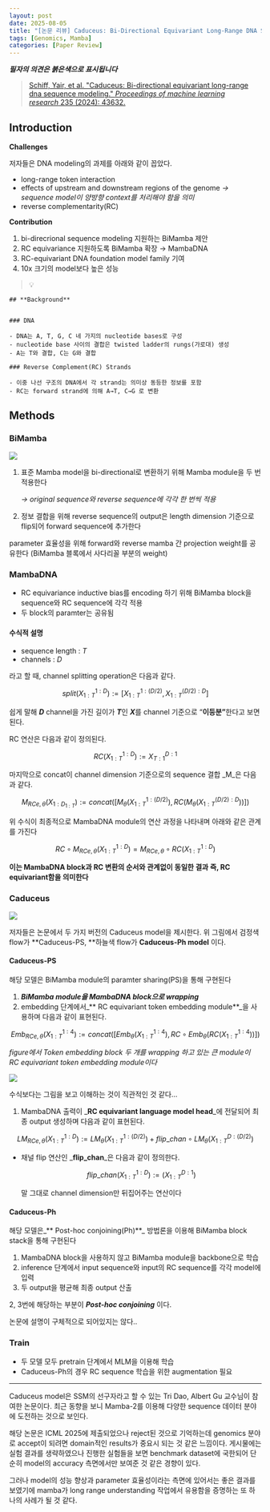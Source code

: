 ```yaml
---
layout: post
date: 2025-08-05
title: "[논문 리뷰] Caduceus: Bi-Directional Equivariant Long-Range DNA Sequence Modeling"
tags: [Genomics, Mamba]
categories: [Paper Review]
---
```


<span class="notion-red">_**필자의 의견은 붉은색으로 표시됩니다**_</span>


> [Schiff, Yair, et al. "Caduceus: Bi-directional equivariant long-range dna sequence modeling." ](https://pmc.ncbi.nlm.nih.gov/articles/PMC12189541/)[_Proceedings of machine learning research_](https://pmc.ncbi.nlm.nih.gov/articles/PMC12189541/)[ 235 (2024): 43632.](https://pmc.ncbi.nlm.nih.gov/articles/PMC12189541/)



## Introduction


**Challenges**


저자들은 DNA modeling의 과제를 아래와 같이 꼽았다.

- long-range token interaction
- effects of upstream and downstream regions of the genome 
_→ sequence model이 양방향 context를 처리해야 함을 의미_
- reverse complementarity(RC)

**Contribution**

1. bi-direcrional sequence modeling 지원하는 BiMamba 제안
1. RC equivariance 지원하도록 BiMamba 확장 → MambaDNA
1. RC-equivariant DNA foundation model family 기여
1. 10x 크기의 model보다 높은 성능

> 💡 


	## **Background**


	### DNA

	- DNA는 A, T, G, C 네 가지의 nucleotide bases로 구성
	- nucleotide base 사이의 결합은 twisted ladder의 rungs(가로대) 생성
	- A는 T와 결합, C는 G와 결합

	### Reverse Complement(RC) Strands

	- 이중 나선 구조의 DNA에서 각 strand는 의미상 동등한 정보를 포함
	- RC는 forward strand에 의해 A→T, C→G 로 변환


## Methods



### BiMamba


![](https://prod-files-secure.s3.us-west-2.amazonaws.com/542b861c-36a8-4051-84e5-8804b6728dba/2c247d59-7815-4980-99f0-8f0d21f445a7/image.png?X-Amz-Algorithm=AWS4-HMAC-SHA256&X-Amz-Content-Sha256=UNSIGNED-PAYLOAD&X-Amz-Credential=ASIAZI2LB466ZWT4FOF6%2F20250929%2Fus-west-2%2Fs3%2Faws4_request&X-Amz-Date=20250929T021903Z&X-Amz-Expires=3600&X-Amz-Security-Token=IQoJb3JpZ2luX2VjEEEaCXVzLXdlc3QtMiJHMEUCIQCzK5Q6E5G6kbImd2mwB05HmUm9HqQV0KyclWnx9XtZ6gIgFxMQ2Cke2RnvsYDHHhEyTZC2%2FjDlDStCb%2F7igIiEV2IqiAQIyv%2F%2F%2F%2F%2F%2F%2F%2F%2F%2FARAAGgw2Mzc0MjMxODM4MDUiDLBvqDV4%2FIYe2gDB8CrcA9L6zqvkofp4oOPMeqK%2B%2BO6UqCFP%2B2JCT0vRoX29Zr0QlSZ4%2B1fFcAWWEs6GBtHwMyIyELSNmYBz0vimMuDW5qeUTw6xnTgJeoZPIiCwRx5K6hESSu47hCz83k117Klf8Z52qLG1Bmt3ClbFL2JIH4dHoEbqjA3yjDgICC36S%2FBuONQfbGzlU8o4cT8pT%2FLm9cyd%2BViBaFqlox%2FxeX%2FE85MMc95N7PSp4sPzO9FSUqI8T5qbHkd9poD7sv%2FE8Kb6oUdlts%2BIu%2F2%2BkjN5UKwOpuyKwWL8NTSVi4O%2FtGAexOtHKpISgFfc2qIXj8iSj4WudDvwJXWGWsdDq9uuZTPqopPBuI6ub6uQdMj8UXozxAkXawjiMvwZKXu33u0lkCqyy9Wn4XU4dYPMo47FgYT7mIThnR6fVV%2B1dmw80%2BSd2nCXJlamJXF%2B8QpytgNhG8X6TsZC%2Fng08lKjUsJgqDS6vGKdezv%2B1X9h02l4WFP4BvFEaiZAw7JvIBaxgmBA6CmpvnNqYkSVRie0d1g8pmMsWVVCwHJkJs1A%2FekFnBHBx2z4bMTOUHvZWuwFj3IVR4K0Rodp8Xy%2FppWBVvTPJx4oWBSSVKW%2B3Bvsvn7m8whyVhVypFogsDfFqPGmxzKVMKar58YGOqUB3yoOnnHjc6MTxCcXiXPRozUAmHviT4b28faDI1Y%2BGfrM9%2FCZsyNdenhDyweHXBA8H3Kc2O%2FIV7wKoRuOHmBnpTAN8Lj9Uy3jbd%2FudGUixEYiKJJk%2Bsxf8Z35WaKtEnV239P4myyOQu9UUsY3wKLROyNyROwGb0waR6U6urf%2BJx9usWS33hHIsiCUr0jucHgCMzjNtCW2ImHgRAIFobEOvwgJO3u%2F&X-Amz-Signature=c5d417d0b19a24e99cc70d7416ba3d721b6374b5b79d46a6e193b2c215a4c16d&X-Amz-SignedHeaders=host&x-amz-checksum-mode=ENABLED&x-id=GetObject)

1. 표준 Mamba model을 bi-directional로 변환하기 위해 Mamba module을 두 번 적용한다

	_→ original sequence와 reverse sequence에 각각 한 번씩 적용_

1. 정보 결합을 위해 reverse sequence의 output은 length dimension 기준으로 flip되어 forward sequence에 추가한다

parameter 효율성을 위해 forward와 reverse mamba 간 projection weight를 공유한다 (BiMamba 블록에서 사다리꼴 부분의 weight)



### MambaDNA

- RC equivariance inductive bias를 encoding 하기 위해 BiMamba block을 sequence와 RC sequence에 각각 적용
- 두 block의 paramter는 공유됨


#### 수식적 설명

- sequence length : _T_
- channels : _D_

라고 할 때,  channel splitting operation은 다음과 같다.


$$
split(X^{1:D}_{1:T}):=[X^{1:(D/2)}_{1:T},X^{(D/2):D}_{1:T}]
$$


<span class="notion-red">쉽게 말해 </span><span class="notion-red">_**D**_</span><span class="notion-red"> channel을 가진 길이가 </span><span class="notion-red">_**T**_</span><span class="notion-red">인 </span><span class="notion-red">_**X**_</span><span class="notion-red">를 channel 기준으로 “</span><span class="notion-red">**이등분”**</span><span class="notion-red">한다고 보면 된다.</span>


RC 연산은 다음과 같이 정의된다.


$$
RC(X^{1:D}_{1:T}):=X^{D:1}_{T:1}
$$


마지막으로 concat이 channel dimension 기준으로의 sequence 결합 _M_은 다음과 같다.


$$
M_{RCe,\theta}(X_{1:D_{1:T}}):=concat([M_{\theta}(X^{1:(D/2)}_{1:T}),RC(M_{\theta}(X^{(D/2):D}_{1:T}))])
$$


위 수식이 최종적으로 MambaDNA module의 연산 과정을 나타내며 아래와 같은 관계를 가진다


$$
RC\circ M_{RCe,\theta}(X^{1:D}_{1:T}) = M_{RCe,\theta} \circ RC(X^{1:D}_{1:T})
$$


**이는 MambaDNA block과 RC 변환의 순서와 관계없이 동일한 결과 즉, RC equivariant함을 의미한다**



### Caduceus


![](https://prod-files-secure.s3.us-west-2.amazonaws.com/542b861c-36a8-4051-84e5-8804b6728dba/f94a60d7-8145-473b-aef9-7c68d3ec604a/image.png?X-Amz-Algorithm=AWS4-HMAC-SHA256&X-Amz-Content-Sha256=UNSIGNED-PAYLOAD&X-Amz-Credential=ASIAZI2LB466ZWT4FOF6%2F20250929%2Fus-west-2%2Fs3%2Faws4_request&X-Amz-Date=20250929T021903Z&X-Amz-Expires=3600&X-Amz-Security-Token=IQoJb3JpZ2luX2VjEEEaCXVzLXdlc3QtMiJHMEUCIQCzK5Q6E5G6kbImd2mwB05HmUm9HqQV0KyclWnx9XtZ6gIgFxMQ2Cke2RnvsYDHHhEyTZC2%2FjDlDStCb%2F7igIiEV2IqiAQIyv%2F%2F%2F%2F%2F%2F%2F%2F%2F%2FARAAGgw2Mzc0MjMxODM4MDUiDLBvqDV4%2FIYe2gDB8CrcA9L6zqvkofp4oOPMeqK%2B%2BO6UqCFP%2B2JCT0vRoX29Zr0QlSZ4%2B1fFcAWWEs6GBtHwMyIyELSNmYBz0vimMuDW5qeUTw6xnTgJeoZPIiCwRx5K6hESSu47hCz83k117Klf8Z52qLG1Bmt3ClbFL2JIH4dHoEbqjA3yjDgICC36S%2FBuONQfbGzlU8o4cT8pT%2FLm9cyd%2BViBaFqlox%2FxeX%2FE85MMc95N7PSp4sPzO9FSUqI8T5qbHkd9poD7sv%2FE8Kb6oUdlts%2BIu%2F2%2BkjN5UKwOpuyKwWL8NTSVi4O%2FtGAexOtHKpISgFfc2qIXj8iSj4WudDvwJXWGWsdDq9uuZTPqopPBuI6ub6uQdMj8UXozxAkXawjiMvwZKXu33u0lkCqyy9Wn4XU4dYPMo47FgYT7mIThnR6fVV%2B1dmw80%2BSd2nCXJlamJXF%2B8QpytgNhG8X6TsZC%2Fng08lKjUsJgqDS6vGKdezv%2B1X9h02l4WFP4BvFEaiZAw7JvIBaxgmBA6CmpvnNqYkSVRie0d1g8pmMsWVVCwHJkJs1A%2FekFnBHBx2z4bMTOUHvZWuwFj3IVR4K0Rodp8Xy%2FppWBVvTPJx4oWBSSVKW%2B3Bvsvn7m8whyVhVypFogsDfFqPGmxzKVMKar58YGOqUB3yoOnnHjc6MTxCcXiXPRozUAmHviT4b28faDI1Y%2BGfrM9%2FCZsyNdenhDyweHXBA8H3Kc2O%2FIV7wKoRuOHmBnpTAN8Lj9Uy3jbd%2FudGUixEYiKJJk%2Bsxf8Z35WaKtEnV239P4myyOQu9UUsY3wKLROyNyROwGb0waR6U6urf%2BJx9usWS33hHIsiCUr0jucHgCMzjNtCW2ImHgRAIFobEOvwgJO3u%2F&X-Amz-Signature=3930e1e732ee49d3624c8806a2bd258032319452fedc33b23ed0faff3e85f812&X-Amz-SignedHeaders=host&x-amz-checksum-mode=ENABLED&x-id=GetObject)


저자들은 논문에서 두 가지 버전의 Caduceus model을 제시한다. 위 그림에서 검정색 flow가 **Caduceus-PS, **하늘색 flow가 **Caduceus-Ph model** 이다.



#### Caduceus-PS


해당 모델은 BiMamba module의 paramter sharing(PS)을 통해 구현된다

1. _**BiMamba module을 MambaDNA block으로 wrapping**_
1. embedding 단계에서_** RC equivariant token embedding module**_을 사용하며 다음과 같이 표현된다.

$$
Emb_{RCe,\theta}(X^{1:4}_{1:T}):=concat([Emb_{\theta}(X^{1:4}_{1:T}),RC \circ Emb_{\theta}(RC(X^{1:4}_{1:T}))])
$$


_figure에서 Token embedding block 두 개를 wrapping 하고 있는 큰 module이 RC equivariant token embedding module이다_


![](https://prod-files-secure.s3.us-west-2.amazonaws.com/542b861c-36a8-4051-84e5-8804b6728dba/b175e4da-71eb-4e91-8c23-a06dabe673c9/image.png?X-Amz-Algorithm=AWS4-HMAC-SHA256&X-Amz-Content-Sha256=UNSIGNED-PAYLOAD&X-Amz-Credential=ASIAZI2LB466ZWT4FOF6%2F20250929%2Fus-west-2%2Fs3%2Faws4_request&X-Amz-Date=20250929T021903Z&X-Amz-Expires=3600&X-Amz-Security-Token=IQoJb3JpZ2luX2VjEEEaCXVzLXdlc3QtMiJHMEUCIQCzK5Q6E5G6kbImd2mwB05HmUm9HqQV0KyclWnx9XtZ6gIgFxMQ2Cke2RnvsYDHHhEyTZC2%2FjDlDStCb%2F7igIiEV2IqiAQIyv%2F%2F%2F%2F%2F%2F%2F%2F%2F%2FARAAGgw2Mzc0MjMxODM4MDUiDLBvqDV4%2FIYe2gDB8CrcA9L6zqvkofp4oOPMeqK%2B%2BO6UqCFP%2B2JCT0vRoX29Zr0QlSZ4%2B1fFcAWWEs6GBtHwMyIyELSNmYBz0vimMuDW5qeUTw6xnTgJeoZPIiCwRx5K6hESSu47hCz83k117Klf8Z52qLG1Bmt3ClbFL2JIH4dHoEbqjA3yjDgICC36S%2FBuONQfbGzlU8o4cT8pT%2FLm9cyd%2BViBaFqlox%2FxeX%2FE85MMc95N7PSp4sPzO9FSUqI8T5qbHkd9poD7sv%2FE8Kb6oUdlts%2BIu%2F2%2BkjN5UKwOpuyKwWL8NTSVi4O%2FtGAexOtHKpISgFfc2qIXj8iSj4WudDvwJXWGWsdDq9uuZTPqopPBuI6ub6uQdMj8UXozxAkXawjiMvwZKXu33u0lkCqyy9Wn4XU4dYPMo47FgYT7mIThnR6fVV%2B1dmw80%2BSd2nCXJlamJXF%2B8QpytgNhG8X6TsZC%2Fng08lKjUsJgqDS6vGKdezv%2B1X9h02l4WFP4BvFEaiZAw7JvIBaxgmBA6CmpvnNqYkSVRie0d1g8pmMsWVVCwHJkJs1A%2FekFnBHBx2z4bMTOUHvZWuwFj3IVR4K0Rodp8Xy%2FppWBVvTPJx4oWBSSVKW%2B3Bvsvn7m8whyVhVypFogsDfFqPGmxzKVMKar58YGOqUB3yoOnnHjc6MTxCcXiXPRozUAmHviT4b28faDI1Y%2BGfrM9%2FCZsyNdenhDyweHXBA8H3Kc2O%2FIV7wKoRuOHmBnpTAN8Lj9Uy3jbd%2FudGUixEYiKJJk%2Bsxf8Z35WaKtEnV239P4myyOQu9UUsY3wKLROyNyROwGb0waR6U6urf%2BJx9usWS33hHIsiCUr0jucHgCMzjNtCW2ImHgRAIFobEOvwgJO3u%2F&X-Amz-Signature=bce862b5b0fd8577ada72ab5548c46977f96010c6f692d1642e9456107423e72&X-Amz-SignedHeaders=host&x-amz-checksum-mode=ENABLED&x-id=GetObject)


<span class="notion-red">수식보다는 그림을 보고 이해하는 것이 직관적인 것 같다…</span>

1. MambaDNA 출력이 _**RC equivariant language model head**_에 전달되어 최종 output 생성하며 다음과 같이 표현된다.

$$
LM_{RCe,\theta}(X^{1:D}_{1:T}):= LM_{\theta}(X^{1:(D/2)}_{1:T})+flip\_chan\circ LM_{\theta}(X^{D:(D/2)}_{1:T})
$$

- 채널 flip 연산인 _**flip\_chan**_은 다음과 같이 정의한다.

	$$
	flip\_chan(X^{1:D}_{1:T}):=(X^{D:1}_{1:T})
	$$


	말 그대로 channel dimension만 뒤집어주는 연산이다



#### Caduceus-Ph


해당 모델은_** Post-hoc conjoining(Ph)**_ 방법론을 이용해 BiMamba block stack을 통해 구현된다

1. MambaDNA block을 사용하지 않고 BiMamba module을 backbone으로 학습
1. inference 단계에서 input sequence와 input의 RC sequence를 각각 model에 입력
1. 두 output을 평균해 최종 output 산출

2, 3번에 해당하는 부분이 _**Post-hoc conjoining**_ 이다.


<span class="notion-red">논문에 설명이 구체적으로 되어있지는 않다..</span>



### Train

- 두 모델 모두 pretrain 단계에서 MLM을 이용해 학습
- Caduceus-Ph의 경우 RC sequence 학습을 위한 augmentation 필요

---


<span class="notion-red">Caduceus model은 SSM의 선구자라고 할 수 있는 Tri Dao, Albert Gu 교수님이 참여한 논문이다. 최근 동향을 보니 Mamba-2를 이용해 다양한 sequence 데이터 분야에 도전하는 것으로 보인다.</span>


<span class="notion-red">해당 논문은 ICML 2025에 제출되었으나 reject된 것으로 기억하는데 genomics 분야로 accept이 되려면 domain적인 results가 중요시 되는 것 같은 느낌이다. 게시물에는 실험 결과를 생략하였으나 진행한 실험들을 보면 benchmark dataset에 국한되어 단순히 model의 accuracy 측면에서만 보여준 것 같은 경향이 있다.</span>


<span class="notion-red">그러나 model의 성능 향상과 parameter 효율성이라는 측면에 있어서는 좋은 결과를 보였기에 mamba가 long range understanding 작업에서 유용함을 증명하는 또 하나의 사례가 될 것 같다.</span>

